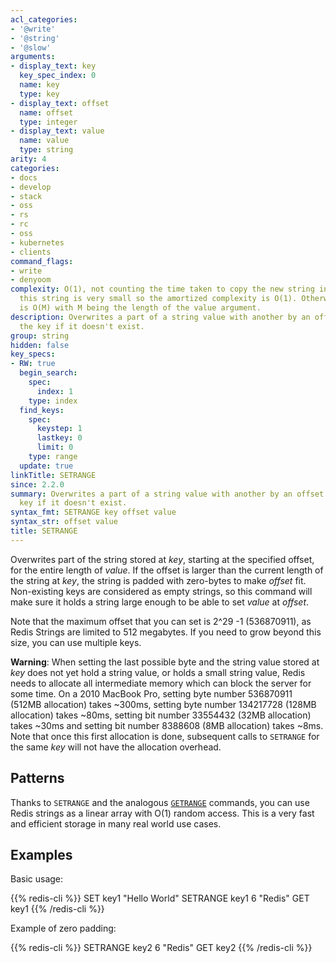 ```yaml
---
acl_categories:
- '@write'
- '@string'
- '@slow'
arguments:
- display_text: key
  key_spec_index: 0
  name: key
  type: key
- display_text: offset
  name: offset
  type: integer
- display_text: value
  name: value
  type: string
arity: 4
categories:
- docs
- develop
- stack
- oss
- rs
- rc
- oss
- kubernetes
- clients
command_flags:
- write
- denyoom
complexity: O(1), not counting the time taken to copy the new string in place. Usually,
  this string is very small so the amortized complexity is O(1). Otherwise, complexity
  is O(M) with M being the length of the value argument.
description: Overwrites a part of a string value with another by an offset. Creates
  the key if it doesn't exist.
group: string
hidden: false
key_specs:
- RW: true
  begin_search:
    spec:
      index: 1
    type: index
  find_keys:
    spec:
      keystep: 1
      lastkey: 0
      limit: 0
    type: range
  update: true
linkTitle: SETRANGE
since: 2.2.0
summary: Overwrites a part of a string value with another by an offset. Creates the
  key if it doesn't exist.
syntax_fmt: SETRANGE key offset value
syntax_str: offset value
title: SETRANGE
---
```

Overwrites part of the string stored at _key_, starting at the specified offset,
for the entire length of _value_.
If the offset is larger than the current length of the string at _key_, the
string is padded with zero-bytes to make _offset_ fit.
Non-existing keys are considered as empty strings, so this command will make
sure it holds a string large enough to be able to set _value_ at _offset_.

Note that the maximum offset that you can set is 2^29 -1 (536870911), as Redis
Strings are limited to 512 megabytes.
If you need to grow beyond this size, you can use multiple keys.

**Warning**: When setting the last possible byte and the string value stored at
_key_ does not yet hold a string value, or holds a small string value, Redis
needs to allocate all intermediate memory which can block the server for some
time.
On a 2010 MacBook Pro, setting byte number 536870911 (512MB allocation) takes
~300ms, setting byte number 134217728 (128MB allocation) takes ~80ms, setting
bit number 33554432 (32MB allocation) takes ~30ms and setting bit number 8388608
(8MB allocation) takes ~8ms.
Note that once this first allocation is done, subsequent calls to `SETRANGE` for
the same _key_ will not have the allocation overhead.

## Patterns

Thanks to `SETRANGE` and the analogous [`GETRANGE`](/commands/getrange) commands, you can use Redis
strings as a linear array with O(1) random access.
This is a very fast and efficient storage in many real world use cases.

## Examples

Basic usage:

{{% redis-cli %}}
SET key1 "Hello World"
SETRANGE key1 6 "Redis"
GET key1
{{% /redis-cli %}}


Example of zero padding:

{{% redis-cli %}}
SETRANGE key2 6 "Redis"
GET key2
{{% /redis-cli %}}

